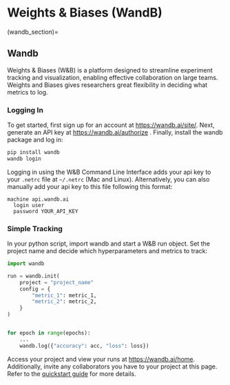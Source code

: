 # Weights & Biases (WandB)

(wandb_section)=
## Wandb
Weights & Biases (W&B) is a platform designed to streamline experiment tracking and visualization, enabling effective collaboration on large teams. Weights and Biases gives researchers great flexibility in deciding what metrics to log.

### Logging In
To get started, first sign up for an account at https://wandb.ai/site/. Next, generate an API key at https://wandb.ai/authorize . Finally, install the wandb package and log in:

```bash
pip install wandb
wandb login
```
Logging in using the W&B Command Line Interface adds your api key to your `.netrc` file at `~/.netrc` (Mac and Linux). Alternatively, you can also manually add your api key to this file following this format:

```
machine api.wandb.ai
  login user
  password YOUR_API_KEY
```

### Simple Tracking
In your python script, import wandb and start a W&B run object. Set the project name and decide which hyperparameters and metrics to track:

```python
import wandb

run = wandb.init(
    project = "project_name"
    config = {
        "metric_1": metric_1,
        "metric_2": metric_2,
    }
)


for epoch in range(epochs):
    ...
    wandb.log({"accuracy": acc, "loss": loss})
```

Access your project and view your runs at https://wandb.ai/home. Additionally, invite any collaborators you have to your project at this page. Refer to the [quickstart guide](https://docs.wandb.ai/quickstart/) for more details.